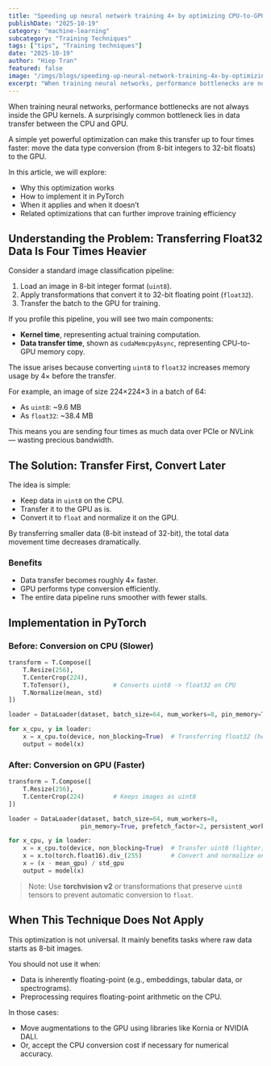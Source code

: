 ```yaml
---
title: "Speeding up neural network training 4× by optimizing CPU-to-GPU data transfer"
publishDate: "2025-10-19"
category: "machine-learning"
subcategory: "Training Techniques"
tags: ["tips", "Training techniques"]
date: "2025-10-19"
author: "Hiep Tran"
featured: false
image: "/imgs/blogs/speeding-up-neural-network-training-4x-by-optimizing-cpu-to-gpu-data-transfer-20251019194904.png"
excerpt: "When training neural networks, performance bottlenecks are not always inside the GPU kernels..."
---
```


When training neural networks, performance bottlenecks are not always inside the GPU kernels.
A surprisingly common bottleneck lies in data transfer between the CPU and GPU.

A simple yet powerful optimization can make this transfer up to four times faster:
move the data type conversion (from 8-bit integers to 32-bit floats) to the GPU.

In this article, we will explore:

- Why this optimization works
- How to implement it in PyTorch
- When it applies and when it doesn’t
- Related optimizations that can further improve training efficiency

## Understanding the Problem: Transferring Float32 Data Is Four Times Heavier

Consider a standard image classification pipeline:

1. Load an image in 8-bit integer format (`uint8`).
2. Apply transformations that convert it to 32-bit floating point (`float32`).
3. Transfer the batch to the GPU for training.

If you profile this pipeline, you will see two main components:

- **Kernel time**, representing actual training computation.
- **Data transfer time**, shown as `cudaMemcpyAsync`, representing CPU-to-GPU memory copy.

The issue arises because converting `uint8` to `float32` increases memory usage by 4× before the transfer.

For example, an image of size 224×224×3 in a batch of 64:

- As `uint8`: ~9.6 MB
- As `float32`: ~38.4 MB

This means you are sending four times as much data over PCIe or NVLink — wasting precious bandwidth.

## The Solution: Transfer First, Convert Later

The idea is simple:

- Keep data in `uint8` on the CPU.
- Transfer it to the GPU as is.
- Convert it to `float` and normalize it on the GPU.

By transferring smaller data (8-bit instead of 32-bit), the total data movement time decreases dramatically.

### Benefits

- Data transfer becomes roughly 4× faster.
- GPU performs type conversion efficiently.
- The entire data pipeline runs smoother with fewer stalls.

## Implementation in PyTorch

### Before: Conversion on CPU (Slower)

```python
transform = T.Compose([
    T.Resize(256),
    T.CenterCrop(224),
    T.ToTensor(),            # Converts uint8 -> float32 on CPU
    T.Normalize(mean, std)
])

loader = DataLoader(dataset, batch_size=64, num_workers=8, pin_memory=True)

for x_cpu, y in loader:
    x = x_cpu.to(device, non_blocking=True)  # Transferring float32 (heavy)
    output = model(x)
```

### After: Conversion on GPU (Faster)

```python
transform = T.Compose([
    T.Resize(256),
    T.CenterCrop(224)        # Keeps images as uint8
])

loader = DataLoader(dataset, batch_size=64, num_workers=8,
                    pin_memory=True, prefetch_factor=2, persistent_workers=True)

for x_cpu, y in loader:
    x = x_cpu.to(device, non_blocking=True)  # Transfer uint8 (lighter)
    x = x.to(torch.float16).div_(255)        # Convert and normalize on GPU
    x = (x - mean_gpu) / std_gpu
    output = model(x)
```

> Note: Use **torchvision v2** or transformations that preserve `uint8` tensors to prevent automatic conversion to `float`.

## When This Technique Does Not Apply

This optimization is not universal.
It mainly benefits tasks where raw data starts as 8-bit images.

You should not use it when:

- Data is inherently floating-point (e.g., embeddings, tabular data, or spectrograms).
- Preprocessing requires floating-point arithmetic on the CPU.

In those cases:

- Move augmentations to the GPU using libraries like Kornia or NVIDIA DALI.
- Or, accept the CPU conversion cost if necessary for numerical accuracy.
